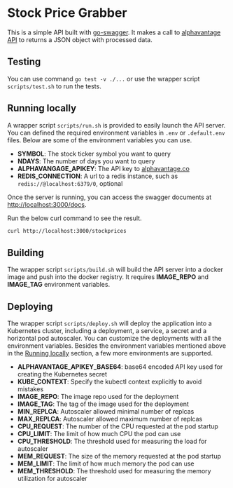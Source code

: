 Stock Price Grabber
===================

This is a simple API built with [go-swagger](https://goswagger.io). It makes a call to [alphavantage API](https://www.alphavantage.co/documentation/) to returns a JSON object with processed data.


Testing
-------

You can use command `go test -v ./...` or use the wrapper script `scripts/test.sh` to run the tests.

Running locally
---------------

A wrapper script `scripts/run.sh` is provided to easily launch the API server. You can defined the required environment variables in `.env` or `.default.env` files. Below are some of the environment variables you can use.

 - **SYMBOL**: The stock ticker symbol you want to query
 - **NDAYS**: The number of days you want to query
 - **ALPHAVANGAGE_APIKEY**: The API key to [alphavantage.co](https://alphavantage.co)
 - **REDIS_CONNECTION**: A url to a redis instance, such as `redis://@localhost:6379/0`, optional

Once the server is running, you can access the swagger documents at [http://localhost:3000/docs](http://localhost:3000/docs).

Run the below curl command to see the result.

```bash
curl http://localhost:3000/stockprices
```

Building
--------

The wrapper script `scripts/build.sh` will build the API server into a docker image and push into the docker registry. It requires **IMAGE_REPO** and **IMAGE_TAG** environment variables.


Deploying
---------

The wrapper script `scripts/deploy.sh` will deploy the application into a Kubernetes cluster, including a deployment, a service, a secret and a horizontal pod autoscaler. You can customize the deployments with all the environment variables. Besides the environment variables mentioned above in the [Running locally](#running-locally) section, a few more environments are supported.

 - **ALPHAVANTAGE_APIKEY_BASE64**: base64 encoded API key used for creating the Kubernetes secret
 - **KUBE_CONTEXT**: Specify the kubectl context explicitly to avoid mistakes
 - **IMAGE_REPO**: The image repo used for the deployment
 - **IMAGE_TAG**: The tag of the image used for the deployment
 - **MIN_REPLCA**: Autoscaler allowed minimal number of replcas
 - **MAX_REPLCA**: Autoscaler allowed maximum number of replcas
 - **CPU_REQUEST**: The number of the CPU requested at the pod startup
 - **CPU_LIMIT**: The limit of how much CPU the pod can use
 - **CPU_THRESHOLD**: The threshold used for measuring the load for autoscaler
 - **MEM_REQUEST**: The size of the memory requested at the pod startup
 - **MEM_LIMIT**: The limit of how much memory the pod can use
 - **MEM_THRESHOLD**: The threshold used for measuring the memory utilization for autoscaler
